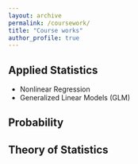 ```yaml
---
layout: archive
permalink: /coursework/
title: "Course works"
author_profile: true
---
```


## Applied Statistics

- Nonlinear Regression
- Generalized Linear Models (GLM)


## Probability

## Theory of Statistics

